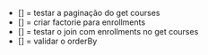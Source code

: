 - [] = testar a paginação do get courses
- [] = criar factorie para enrollments
- [] = testar o join com enrollments no get courses
- [] = validar o orderBy
